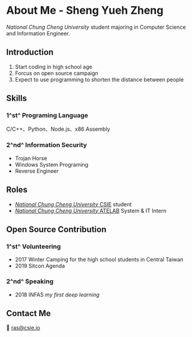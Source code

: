 About Me - Sheng Yueh Zheng
========

_National Chung Cheng University_ student majoring in Computer Science and Information Engineer. 

## Introduction
1. Start coding in high school age
2. Forcus on open source campaign
3. Expect to use programming to shorten the distance between people 

## Skills
### 1^st^ Programing Language
C/C++、Python、Node.js、x86 Assembly
### 2^nd^ Information Security
- Trojan Horse
- Windows System Programing
- Reverse Engineer


## Roles
- [_National Chung Cheng University_ CSIE](https://www.cs.ccu.edu.tw/) student
- [_National Chung Cheng University_ ATELAB](https://ate.cs.ccu.edu.tw/) System & IT Intern

## Open Source Contribution

### 1^st^ Volunteering
- 2017 Winter Camping for the high school students in Central Taiwan
- 2019 Sitcon Agenda

### 2^nd^ Speaking
- 2018 INFAS _my first deep learning_  

## Contact Me
:e-mail: ras@csie.io
